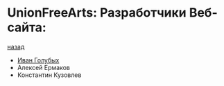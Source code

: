 # UnionFreeArts: Разработчики Веб-сайта:
[назад]
* [Иван Голубых]
* Алексей Ермаков
* Константин Кузовлев

[назад]: <https://github.com/DarkenNav/UnionFreeArts/blob/WSC_ibg_006-all_edit/README.md>
[Иван Голубых]: <https://github.com/DarkenNav/UnionFreeArts/tree/WSC_ibg_006-all_edit/WebApp/ibg.md>
